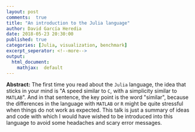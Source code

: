 ```yaml
---
layout: post
comments:  true
title: "An introduction to the Julia language"
author: David García Heredia
date: 2018-05-23 20:30:00
published: true
categories: [Julia, visualization, benchmark]
excerpt_seperator: <!--more-->
output:
  html_document:
    mathjax:  default
---
```


**Abstract:** The first time you read about the ```Julia``` language, the idea that sticks in your mind is "A speed similar to ```C```, with a simplicity similar to ```MATLAB```". And in that sentence, the key point is the word "similar", because the differences in the language with ```MATLAB``` or ```R``` might be quite stressful when things do not work as expected. This talk is just a summary of ideas and code with which I would have wished to be introduced into this language to avoid some headaches and scary error messages.
